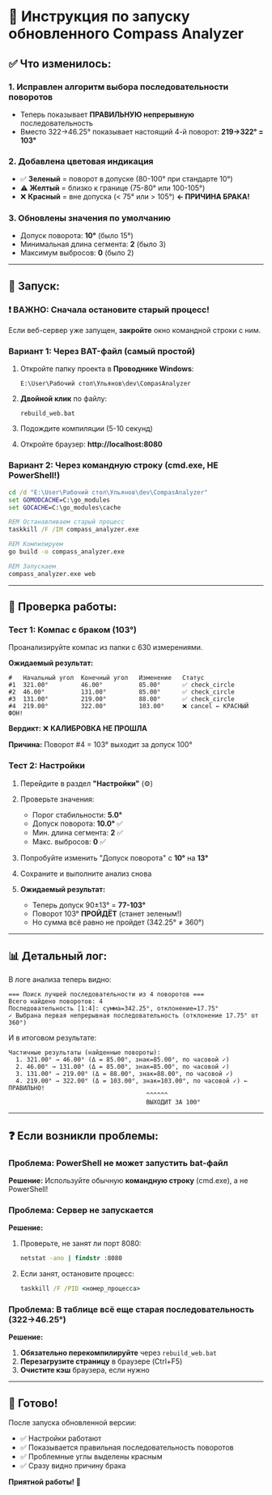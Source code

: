 # 🚀 Инструкция по запуску обновленного Compass Analyzer

## ✅ Что изменилось:

### 1. **Исправлен алгоритм выбора последовательности поворотов**
   - Теперь показывает **ПРАВИЛЬНУЮ непрерывную** последовательность
   - Вместо 322→46.25° показывает настоящий 4-й поворот: **219→322° = 103°**

### 2. **Добавлена цветовая индикация**
   - ✅ **Зеленый** = поворот в допуске (80-100° при стандарте 10°)
   - ⚠️ **Желтый** = близко к границе (75-80° или 100-105°)
   - ❌ **Красный** = вне допуска (< 75° или > 105°) **← ПРИЧИНА БРАКА!**

### 3. **Обновлены значения по умолчанию**
   - Допуск поворота: **10°** (было 15°)
   - Минимальная длина сегмента: **2** (было 3)
   - Максимум выбросов: **0** (было 2)

---

## 🔧 Запуск:

### ❗ ВАЖНО: Сначала остановите старый процесс!

Если веб-сервер уже запущен, **закройте** окно командной строки с ним.

### Вариант 1: Через BAT-файл (самый простой)

1. Откройте папку проекта в **Проводнике Windows**:
   ```
   E:\User\Рабочий стол\Ульянов\dev\CompasAnalyzer
   ```

2. **Двойной клик** по файлу:
   ```
   rebuild_web.bat
   ```

3. Подождите компиляции (5-10 секунд)

4. Откройте браузер: **http://localhost:8080**

### Вариант 2: Через командную строку (cmd.exe, НЕ PowerShell!)

```cmd
cd /d "E:\User\Рабочий стол\Ульянов\dev\CompasAnalyzer"
set GOMODCACHE=C:\go_modules
set GOCACHE=C:\go_modules\cache

REM Останавливаем старый процесс
taskkill /F /IM compass_analyzer.exe

REM Компилируем
go build -o compass_analyzer.exe

REM Запускаем
compass_analyzer.exe web
```

---

## 🎯 Проверка работы:

### Тест 1: Компас с браком (103°)

Проанализируйте компас из папки с 630 измерениями.

**Ожидаемый результат:**

```
#	Начальный угол	Конечный угол	Изменение	Статус
#1	321.00°	        46.00°	        85.00°	    ✅ check_circle
#2	46.00°	        131.00°	        85.00°	    ✅ check_circle
#3	131.00°	        219.00°	        88.00°	    ✅ check_circle
#4	219.00°	        322.00°	        103.00°	    ❌ cancel ← КРАСНЫЙ ФОН!
```

**Вердикт:** ❌ **КАЛИБРОВКА НЕ ПРОШЛА**

**Причина:** Поворот #4 = 103° выходит за допуск 100°

### Тест 2: Настройки

1. Перейдите в раздел **"Настройки"** (⚙️)

2. Проверьте значения:
   - Порог стабильности: **5.0°**
   - Допуск поворота: **10.0°** ✅
   - Мин. длина сегмента: **2** ✅
   - Макс. выбросов: **0** ✅

3. Попробуйте изменить "Допуск поворота" с **10°** на **13°**

4. Сохраните и выполните анализ снова

5. **Ожидаемый результат:**
   - Теперь допуск 90±13° = **77-103°**
   - Поворот 103° **ПРОЙДЁТ** (станет зеленым!)
   - Но сумма всё равно не пройдет (342.25° ≠ 360°)

---

## 📊 Детальный лог:

В логе анализа теперь видно:

```
=== Поиск лучшей последовательности из 4 поворотов ===
Всего найдено поворотов: 4
Последовательность [1:4]: сумма=342.25°, отклонение=17.75°
✓ Выбрана первая непрерывная последовательность (отклонение 17.75° от 360°)
```

И в итоговом результате:

```
Частичные результаты (найденные повороты):
  1. 321.00° → 46.00° (Δ = 85.00°, знак=85.00°, по часовой ✓)
  2. 46.00° → 131.00° (Δ = 85.00°, знак=85.00°, по часовой ✓)
  3. 131.00° → 219.00° (Δ = 88.00°, знак=88.00°, по часовой ✓)
  4. 219.00° → 322.00° (Δ = 103.00°, знак=103.00°, по часовой ✓) ← ПРАВИЛЬНО!
                                      ^^^^^^ 
                                      ВЫХОДИТ ЗА 100°
```

---

## ❓ Если возникли проблемы:

### Проблема: PowerShell не может запустить bat-файл

**Решение:** Используйте обычную **командную строку** (cmd.exe), а не PowerShell!

### Проблема: Сервер не запускается

**Решение:** 
1. Проверьте, не занят ли порт 8080:
   ```cmd
   netstat -ano | findstr :8080
   ```

2. Если занят, остановите процесс:
   ```cmd
   taskkill /F /PID <номер_процесса>
   ```

### Проблема: В таблице всё еще старая последовательность (322→46.25°)

**Решение:**
1. **Обязательно перекомпилируйте** через `rebuild_web.bat`
2. **Перезагрузите страницу** в браузере (Ctrl+F5)
3. **Очистите кэш** браузера, если нужно

---

## 🎉 Готово!

После запуска обновленной версии:
- ✅ Настройки работают
- ✅ Показывается правильная последовательность поворотов
- ✅ Проблемные углы выделены красным
- ✅ Сразу видно причину брака

**Приятной работы! 🚀**


